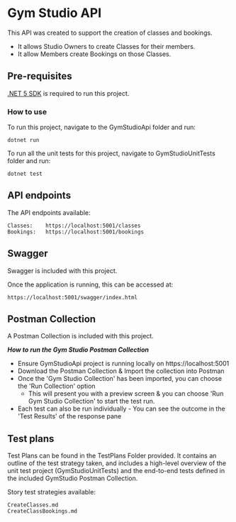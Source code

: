 # Gym Studio API

This API was created to support the creation of classes and bookings.

- It allows Studio Owners to create Classes for their members.
- It allow Members create Bookings on those Classes.

## Pre-requisites ##

[.NET 5 SDK](https://dotnet.microsoft.com/download) is required to run this project.

### How to use ###

To run this project, navigate to the GymStudioApi folder and run:

    dotnet run


To run all the unit tests for this project, navigate to GymStudioUnitTests folder and run:

    dotnet test

## API endpoints ##

The API endpoints available:

    Classes:    https://localhost:5001/classes
    Bookings:   https://localhost:5001/bookings
    
## Swagger ##

Swagger is included with this project. 

Once the application is running, this can be accessed at:

    https://localhost:5001/swagger/index.html
        
## Postman Collection ##

A Postman Collection is included with this project.

***How to run the Gym Studio Postman Collection***

- Ensure GymStudioApi project is running locally on https://localhost:5001
- Download the Postman Collection & Import the collection into Postman
- Once the 'Gym Studio Collection' has been imported, you can choose the 'Run Collection' option
    - This will present you with a preview screen & you can choose 'Run Gym Studio Collection' to start the test run.
- Each test can also be run individually - You can see the outcome in the 'Test Results' of the response pane

## Test plans ##

Test Plans can be found in the TestPlans Folder provided. It contains an outline of the test strategy taken, and includes a high-level overview of the unit test project (GymStudioUnitTests) and the end-to-end tests defined in the included GymStudio Postman Collection.

Story test strategies available:

    CreateClasses.md
    CreateClassBookings.md